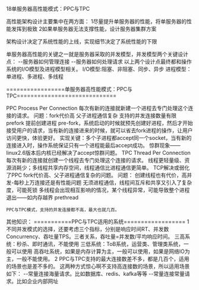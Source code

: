 18单服务器高性能模式：PPC与TPC

高性能架构设计主要集中在两方面：
    1尽量提升单服务器的性能，将单服务器的性能发挥到极致
    2如果单服务器无法支撑性能，设计服务器集群方案

架构设计决定了系统性能的上线，实现细节决定了系统性能的下限

单服务器高性能的关键之一就是服务器采取的并发模型，并发模型两个关键设计点：
    --服务器如何管理连接
    --服务器如何处理请求
以上两个设计点最终都和操作系统的I/O模型及进程模型相关。
I/O模型:阻塞、非阻塞、同步、异步
进程模型：单进程、多进程、多线程

=================单服务器高性能模式：PPC与TPC=============================

PPC
    Process Per Connection 每次有新的连接就新建一个进程去专门处理这个连接的请求。
    问题：fork代价高
          父子进程通信复杂
          支持的并发连接数量有限
    prefork 提前创建进程 pre-fork，系统启动的时候就预先创建好进程，然后才开始接受用户的请求，当有新的连接进来的时候，就可以省去fork进程的操作，让用户访问更快，体验更好。
          实现关键：多个子进程都accept同一个socket，当有新的连接进入时，操作系统保证只有一个进程能最后accept成功。
                    惊群现象——linux2.6版本后内核已经解决了accept惊群问题。
TPC
    Thread Per Connection 每次有新的连接就创建一个线程去专门处理这个连接的请求。
        线程更轻量级、资源消耗少；多线程共享内存空间，线程通信比进程通信更简单。
        TCP解决或弱化了PPC fork代价高、父子进程通信复杂的问题。
    问题：
        创建线程也有代价，高并发-每秒上万连接还是有性能问题
        无须进程通信，线程间互斥和共享又引入了复杂度，可能死锁
        多线程会出现相互影响的情况，某个线程异常，可能导致整个进程退出——如内存越界
    prethread

    PPC与TPC模式，支持的并发连接都不高，最大也就几百。

其他知识：
===========PPC与TPC适用的系统==================
1 不同并发模式的选择，还要考虑三个指标，分别是响应时间RT、并发数Concurrency、吞吐量TPS。三者关系，吞吐量=并发数/平均响应时间。
    三高系统：秒杀、即时通讯，不能使用
    三低系统：ToB系统，运营类、管理类系统，一般可以使用
    高吞吐系统，如果是内存计算为主，一般可以使用，如果是网络IO为主，一般不能使用。
2 PPC与TPC支持的最大连接数差不多，都是几百个，适用的场景也是差不多的。
  这两种方式惊心啊不支持高连接数的场景，所以适用场景如下：
    --常量连接海量请求。比如数据库、redis、kafka等等
    --常量连接常量请求。比如企业内部网址 


